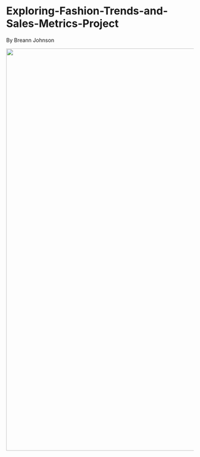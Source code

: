 # Exploring-Fashion-Trends-and-Sales-Metrics-Project
By Breann Johnson

<img src="![image](https://github.com/user-attachments/assets/e419218b-2cf6-459e-b94d-0219635817e8)" width="1440" height="1080"/>
